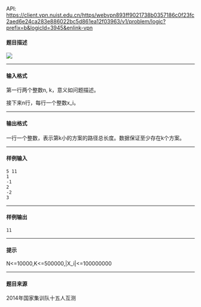 API: https://client.vpn.nuist.edu.cn/https/webvpn893ff9021738b0357186c0f23fc2aed6e24ca283e886022bc5d861ea12f03963/v1/problem/logic?prefix=b&logicId=3945&enlink-vpn

#### 题目描述

![](../file/3945_0.png)

---

#### 输入格式

第一行两个整数n, k，意义如问题描述。

接下来n行，每行一个整数x\_i。

---

#### 输出格式

一行一个整数，表示第k小的方案的路径总长度。数据保证至少存在k个方案。

---

#### 样例输入
```
5 11
1
-1
2
-2
3
```

---

#### 样例输出
```
11
```

---

#### 提示

N<=10000,K<=500000,|X\_i|<=100000000

---

#### 题目来源

2014年国家集训队十五人互测